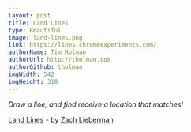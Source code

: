 ```yaml
---
layout: post
title: Land Lines
type: Beautiful
image: land-lines.png
link: https://lines.chromeexperiments.com/
authorName: Tim Holman
authorUrl: http://tholman.com
authorGithub: tholman
imgWidth: 542
imgHeight: 318
---
```


_Draw a line, and find receive a location that matches!_

[Land Lines](https://lines.chromeexperiments.com/) - by [Zach Lieberman](http://thesystemis.com/)
